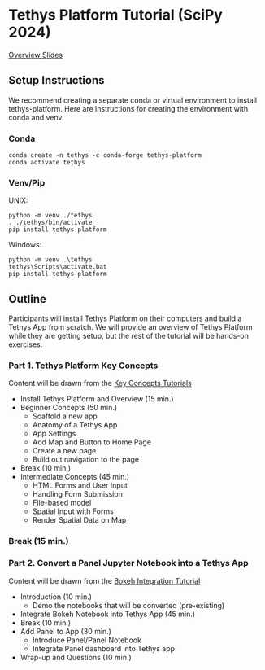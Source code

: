 # Tethys Platform Tutorial (SciPy 2024)

[Overview Slides](https://docs.google.com/presentation/d/1ZTdTJIylP_d5Q1jGutG80qO4gvhPb2ZkYs9Huj_j1rg/edit?usp=sharing)

## Setup Instructions

We recommend creating a separate conda or virtual environment to install tethys-platform. Here are instructions for creating the environment with conda and venv.

### Conda

```commandline
conda create -n tethys -c conda-forge tethys-platform
conda activate tethys
```

### Venv/Pip

UNIX:

```commandline
python -m venv ./tethys
. ./tethys/bin/activate
pip install tethys-platform
```

Windows:

```commandline
python -m venv .\tethys
tethys\Scripts\activate.bat
pip install tethys-platform
```

## Outline

Participants will install Tethys Platform on their computers and build a Tethys App from scratch. We will provide an overview of Tethys Platform while they are getting setup, but the rest of the tutorial will be hands-on exercises.

### Part 1. Tethys Platform Key Concepts
Content will be drawn from the [Key Concepts Tutorials](https://docs.tethysplatform.org/en/stable/tutorials/key_concepts.html)
- Install Tethys Platform and Overview (15 min.)
- Beginner Concepts (50 min.)
  - Scaffold a new app
  - Anatomy of a Tethys App
  - App Settings
  - Add Map and Button to Home Page
  - Create a new page
  - Build out navigation to the page
- Break (10 min.)
- Intermediate Concepts (45 min.)
  - HTML Forms and User Input
  - Handling Form Submission
  - File-based model
  - Spatial Input with Forms
  - Render Spatial Data on Map


### Break (15 min.)

### Part 2. Convert a Panel Jupyter Notebook into a Tethys App
Content will be drawn from the [Bokeh Integration Tutorial](https://docs.tethysplatform.org/en/stable/tutorials/bokeh.html)
- Introduction (10 min.)
  - Demo the notebooks that will be converted (pre-existing)
- Integrate Bokeh Notebook into Tethys App (45 min.)
- Break (10 min.)
- Add Panel to App (30 min.)
  - Introduce Panel/Panel Notebook
  - Integrate Panel dashboard into Tethys app
- Wrap-up and Questions (10 min.)
